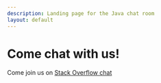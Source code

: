 ```yaml
---
description: Landing page for the Java chat room
layout: default
---
```


# Come chat with us!

Come join us on [Stack Overflow chat]({{site.url}})